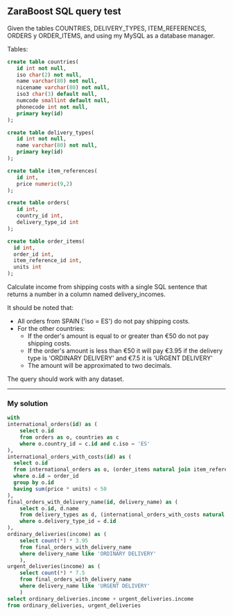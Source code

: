 ## ZaraBoost SQL query test
Given the tables COUNTRIES, DELIVERY_TYPES, ITEM_REFERENCES, ORDERS y ORDER_ITEMS, and using my MySQL as a database manager.

Tables:
```sql
create table countries(
   id int not null,
   iso char(2) not null,
   name varchar(80) not null,
   nicename varchar(80) not null,
   iso3 char(3) default null,
   numcode smallint default null,
   phonecode int not null,
   primary key(id)
);

create table delivery_types(
   id int not null,
   name varchar(80) not null,
   primary key(id)
); 

create table item_references(
   id int,
   price numeric(9,2)
);

create table orders(
   id int,
   country_id int,
   delivery_type_id int
); 

create table order_items(
  id int,
  order_id int,
  item_reference_id int,
  units int
);
```

Calculate income from shipping costs with a single SQL sentence that returns a number in a column named delivery_incomes.

It should be noted that:

+ All orders from SPAIN ('iso = ES') do not pay shipping costs.
+ For the other countries:
    + If the order's amount is equal to or greater than €50 do not pay shipping costs.
    + If the order's amount is less than €50 it will pay €3.95 if the delivery type is 'ORDINARY DELIVERY' and €7.5 it is 'URGENT DELIVERY'
    + The amount will be approximated to two decimals.

The query should work with any dataset.

---

### My solution
```sql
with 
international_orders(id) as (
    select o.id
    from orders as o, countries as c
    where o.country_id = c.id and c.iso = 'ES'
),
international_orders_with_costs(id) as (
  select o.id
  from international_orders as o, (order_items natural join item_references)
  where o.id = order_id
  group by o.id
  having sum(price * units) < 50
),
final_orders_with_delivery_name(id, delivery_name) as (
    select o.id, d.name
    from delivery_types as d, (international_orders_with_costs natural join orders) as o
    where o.delivery_type_id = d.id
),
ordinary_deliveries(income) as (
    select count(*) * 3.95 
    from final_orders_with_delivery_name
    where delivery_name like 'ORDINARY DELIVERY'
    ), 
urgent_deliveries(income) as (
    select count(*) * 7.5
    from final_orders_with_delivery_name
    where delivery_name like 'URGENT DELIVERY'
    )
select ordinary_deliveries.income + urgent_deliveries.income
from ordinary_deliveries, urgent_deliveries
```
